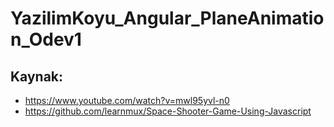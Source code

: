 # YazilimKoyu_Angular_PlaneAnimation_Odev1
## Kaynak: 
- https://www.youtube.com/watch?v=mwl95yvl-n0
- https://github.com/learnmux/Space-Shooter-Game-Using-Javascript
